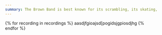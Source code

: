 ```yaml
---
summary: The Brown Band is best known for its scrambling, its skating, and its satire, but few people realize that we are also the only student group to carry on many traditions of Brown that would have otherwise been lost. Most important of these traditions are Brown songs, which were composed upwards of a century ago. Today, the Brown Band brings this music out of commencement ceremonies and alumni reunions and into sporting events and campus marches where they can be heard and enjoyed all over Rhode Island.
---
```


{% for recording in recordings %} aasdjfgioajsd[pogidsjgpiosdjhg {% endfor %}
